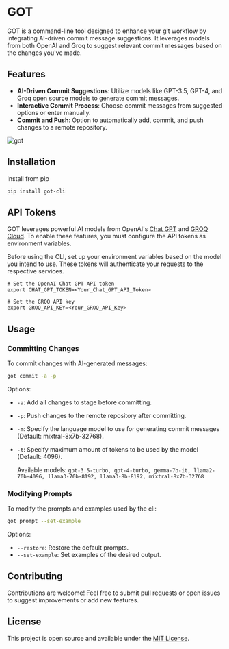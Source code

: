 # GOT

GOT is a command-line tool designed to enhance your git workflow by integrating AI-driven commit message suggestions. It leverages models from both OpenAI and Groq to suggest relevant commit messages based on the changes you've made.

## Features

- **AI-Driven Commit Suggestions**: Utilize models like GPT-3.5, GPT-4, and Groq open source models to generate commit messages.
- **Interactive Commit Process**: Choose commit messages from suggested options or enter manually.
- **Commit and Push**: Option to automatically add, commit, and push changes to a remote repository.

![got](got.gif)

## Installation

Install from pip

```bash
pip install got-cli
```

## API Tokens

GOT leverages powerful AI models from OpenAI's [Chat GPT](https://platform.openai.com/docs/guides/text-generation) and [GROQ Cloud](https://console.groq.com/playground). To enable these features, you must configure the API tokens as environment variables.

Before using the CLI, set up your environment variables based on the model you intend to use. These tokens will authenticate your requests to the respective services.

```
# Set the OpenAI Chat GPT API token
export CHAT_GPT_TOKEN=<Your_Chat_GPT_API_Token>

# Set the GROQ API key
export GROQ_API_KEY=<Your_GROQ_API_Key>
```

## Usage

### Committing Changes

To commit changes with AI-generated messages:

```bash
got commit -a -p
```

Options:

- `-a`: Add all changes to stage before committing.
- `-p`: Push changes to the remote repository after committing.
- `-m`: Specify the language model to use for generating commit messages (Default: mixtral-8x7b-32768).
- `-t`: Specify maximum amount of tokens to be used by the model (Default: 4096).

  Available models: `gpt-3.5-turbo, gpt-4-turbo, gemma-7b-it, llama2-70b-4096, llama3-70b-8192, llama3-8b-8192, mixtral-8x7b-32768`

### Modifying Prompts

To modify the prompts and examples used by the cli:

```bash
got prompt --set-example
```

Options:

- `--restore`: Restore the default prompts.
- `--set-example`: Set examples of the desired output.

## Contributing

Contributions are welcome! Feel free to submit pull requests or open issues to suggest improvements or add new features.

## License

This project is open source and available under the [MIT License](LICENSE).
